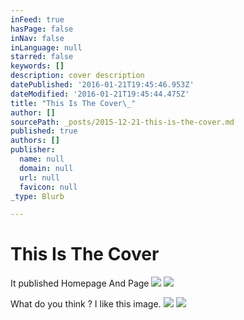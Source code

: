 ```yaml
---
inFeed: true
hasPage: false
inNav: false
inLanguage: null
starred: false
keywords: []
description: cover description
datePublished: '2016-01-21T19:45:46.953Z'
dateModified: '2016-01-21T19:45:44.475Z'
title: "This Is The Cover\_"
author: []
sourcePath: _posts/2015-12-21-this-is-the-cover.md
published: true
authors: []
publisher:
  name: null
  domain: null
  url: null
  favicon: null
_type: Blurb

---
```

# 

# This Is The Cover 

It published Homepage And Page
![](https://the-grid-user-content.s3-us-west-2.amazonaws.com/5465448e-d298-4f80-8140-62b7c5070290.png)
![](https://the-grid-user-content.s3-us-west-2.amazonaws.com/0e6f5d14-4ebe-4bf8-b432-e9f0dfe4c015.jpg)

What do you think ? I like this image.
![](https://the-grid-user-content.s3-us-west-2.amazonaws.com/e69ad8c4-b8e4-43a0-a8ed-6456fff80dde.png)
![](https://the-grid-user-content.s3-us-west-2.amazonaws.com/495fb307-fca3-469b-ae96-be86c7110cde.png)